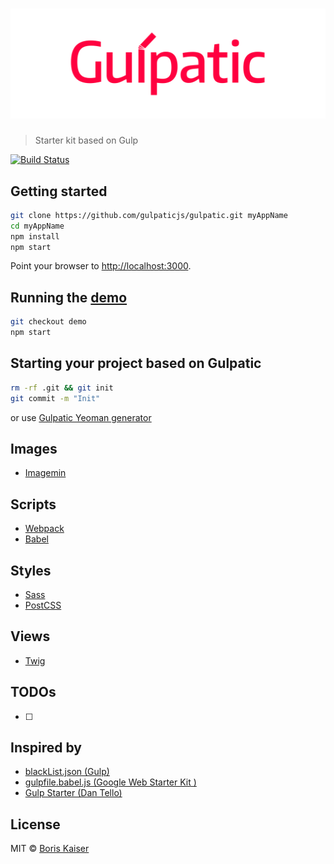 # ![Gulpatic](https://raw.githubusercontent.com/gulpaticjs/gulpatic/demo/resources/logo.png)
> Starter kit based on Gulp

[![Build Status](https://travis-ci.org/gulpaticjs/gulpatic.svg?branch=develop)](https://travis-ci.org/gulpaticjs/gulpatic)


## Getting started
```bash
git clone https://github.com/gulpaticjs/gulpatic.git myAppName
cd myAppName
npm install
npm start
```

Point your browser to [http://localhost:3000](http://localhost:3000).


## Running the [demo](https://gulpaticjs.github.io/)
```bash
git checkout demo
npm start
```


## Starting your project based on Gulpatic
```bash
rm -rf .git && git init
git commit -m "Init"
```
or use [Gulpatic Yeoman generator](https://github.com/gulpaticjs/gulpatic-generator)


## Images
- [Imagemin](https://github.com/imagemin/imagemin)

## Scripts
- [Webpack](http://webpack.github.io/)
- [Babel](https://babeljs.io/)

## Styles
- [Sass](http://sass-lang.com/)
- [PostCSS](http://postcss.org/)

## Views
- [Twig](http://twig.sensiolabs.org/)


## TODOs
- [ ]


## Inspired by
- [blackList.json (Gulp)](https://github.com/gulpjs/plugins/blob/master/src/blackList.json)
- [gulpfile.babel.js (Google Web Starter Kit )](https://github.com/google/web-starter-kit/blob/master/gulpfile.babel.js)
- [Gulp Starter (Dan Tello)](https://github.com/greypants/gulp-starter)


## License
MIT © [Boris Kaiser](http://kaiser.wtf)
